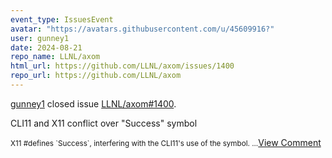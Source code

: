 ```yaml
---
event_type: IssuesEvent
avatar: "https://avatars.githubusercontent.com/u/45609916?"
user: gunney1
date: 2024-08-21
repo_name: LLNL/axom
html_url: https://github.com/LLNL/axom/issues/1400
repo_url: https://github.com/LLNL/axom
---
```


<a href='https://github.com/gunney1' target='_blank'>gunney1</a> closed issue <a href='https://github.com/LLNL/axom/issues/1400' target='_blank'>LLNL/axom#1400</a>.

<p>CLI11 and X11 conflict over "Success" symbol</p><small>X11 #defines `Success`, interfering with the CLI11's use of the symbol....</small><a href='https://github.com/LLNL/axom/issues/1400' target='_blank'>View Comment</a>